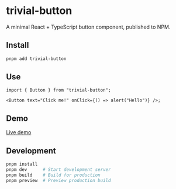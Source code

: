 # trivial-button

A minimal React + TypeScript button component, published to NPM.

## Install

```bash
pnpm add trivial-button
```

## Use

```tsx
import { Button } from "trivial-button";

<Button text="Click me!" onClick={() => alert("Hello")} />;
```

## Demo

[Live demo](https://your-username.github.io/trivial-button/)

## Development

```bash
pnpm install
pnpm dev      # Start development server
pnpm build    # Build for production
pnpm preview  # Preview production build
```
